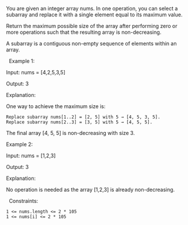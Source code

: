 You are given an integer array nums. In one operation, you can select a subarray and replace it with a single element equal to its maximum value.

Return the maximum possible size of the array after performing zero or more operations such that the resulting array is non-decreasing.

A subarray is a contiguous non-empty sequence of elements within an array.

 
Example 1:


Input: nums = [4,2,5,3,5]

Output: 3

Explanation:

One way to achieve the maximum size is:


	Replace subarray nums[1..2] = [2, 5] with 5 → [4, 5, 3, 5].
	Replace subarray nums[2..3] = [3, 5] with 5 → [4, 5, 5].


The final array [4, 5, 5] is non-decreasing with size 3.


Example 2:


Input: nums = [1,2,3]

Output: 3

Explanation:

No operation is needed as the array [1,2,3] is already non-decreasing.


 
Constraints:


	1 <= nums.length <= 2 * 105
	1 <= nums[i] <= 2 * 105

